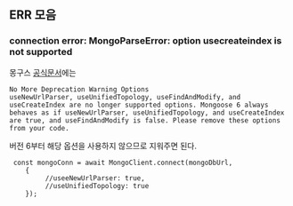 ## ERR 모음
### connection error: MongoParseError: option usecreateindex is not supported

몽구스 <a href="https://mongodb.github.io/node-mongodb-native/3.3/reference/unified-topology/">공식문서</a>에는
```
No More Deprecation Warning Options
useNewUrlParser, useUnifiedTopology, useFindAndModify, and useCreateIndex are no longer supported options. Mongoose 6 always behaves as if useNewUrlParser, useUnifiedTopology, and useCreateIndex are true, and useFindAndModify is false. Please remove these options from your code.
```
버전 6부터 해당 옵션을 사용하지 않으므로 지워주면 된다.
```
 const mongoConn = await MongoClient.connect(mongoDbUrl,
    {
         //useeNewUrlParser: true,
         //useUnifiedTopology: true
    });

```

